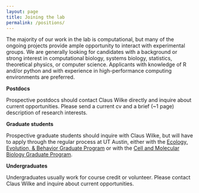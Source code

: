 ```yaml
---
layout: page
title: Joining the lab
permalink: /positions/
---
```


The majority of our work in the lab is computational, but many of the ongoing projects provide ample opportunity to interact with experimental groups.  We are generally looking for candidates with a background or strong interest in computational biology, systems biology, statistics, theoretical physics, or computer science. Applicants with knowledge of R and/or python and with experience in high-performance computing environments are preferred.


**Postdocs**

Prospective postdocs should contact Claus Wilke directly and inquire about current opportunities. Please send a current cv and a brief (~1 page) description of research interests. 

**Graduate students**

Prospective graduate students should inquire with Claus Wilke, but will have to apply through the regular process at UT Austin, either with the [Ecology, Evolution, & Behavior Graduate Program](http://www.biosci.utexas.edu/graduate/eeb/) or with the [Cell and Molecular Biology Graduate Program](https://icmb.utexas.edu/cmb/).

**Undergraduates**

Undergraduates usually work for course credit or volunteer. Please contact Claus Wilke and inquire about current opportunities.
